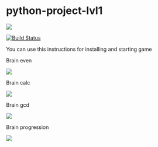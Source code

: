 # python-project-lvl1

<a href="https://codeclimate.com/github/codeclimate/codeclimate/maintainability"><img src="https://api.codeclimate.com/v1/badges/a99a88d28ad37a79dbf6/maintainability" /></a>

[![Build Status](https://travis-ci.com/workmikhail/python-project-lvl1.svg?branch=master)](https://travis-ci.com/workmikhail/python-project-lvl1)

<p>You can use this instructions for installing and starting game</p>
<p>Brain even</p>
<a href="https://asciinema.org/a/gBPFyJMORwDB9jx5x5w6T5l4G" target="_blank"><img src="https://asciinema.org/a/gBPFyJMORwDB9jx5x5w6T5l4G.svg" /></a>

<p>Brain calc</p> 
<a href="https://asciinema.org/a/DvJB4ZrpxBV6LsxF2ZvIlGYOr" target="_blank"><img src="https://asciinema.org/a/DvJB4ZrpxBV6LsxF2ZvIlGYOr.svg" /></a>

<p>Brain gcd</p>
<a href="https://asciinema.org/a/gBPFyJMORwDB9jx5x5w6T5l4G" target="_blank"><img src="https://asciinema.org/a/gBPFyJMORwDB9jx5x5w6T5l4G.svg" /></a>

<p>Brain progression</p>
<a href="https://asciinema.org/a/cvblZayDO5DOGEiKBJLanZQFO" target="_blank"><img src="https://asciinema.org/a/cvblZayDO5DOGEiKBJLanZQFO.svg" /></a>
